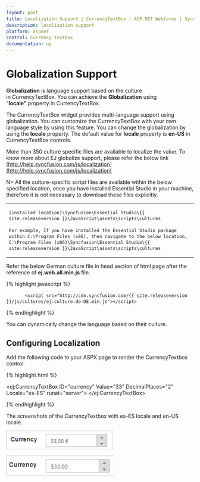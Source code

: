 ```yaml
---
layout: post
title: Localization Support | CurrencyTextBox | ASP.NET Webforms | Syncfusion
description: localization support
platform: aspnet
control: Currency TextBox
documentation: ug
---
```


# Globalization Support

**Globalization** is language support based on the culture in CurrencyTextBox. You can achieve the **Globalization** using “**locale”** property in CurrencyTextBox. 

The CurrencyTextBox widget provides multi-language support using globalization. You can customize the CurrencyTextBox with your own language style by using this feature. You can change the globalization by using the **locale** property. The default value for **locale** property is **en-US** in CurrencyTextBox controls.

More than 350 culture specific files are available to localize the value. To know more about EJ globalize support, please refer the below link      
 [http://help.syncfusion.com/js/localization](http://help.syncfusion.com/js/localization) 
 
 N> All the culture-specific script files are available within the below specified location, once you have installed Essential Studio in your machine, therefore it is not necessary to download these files explicitly.

<table>
<tr>
<td>

    (installed location)\Syncfusion\Essential Studio\{{ site.releaseversion }}\JavaScript\assets\scripts\cultures

    For example, If you have installed the Essential Studio package within C:\Program Files (x86), then navigate to the below location, 
    C:\Program Files (x86)\Syncfusion\Essential Studio\{{ site.releaseversion }}\JavaScript\assets\scripts\cultures

</td></tr>
</table>

Refer the below German culture file in head section of html page after the reference of **ej.web.all.min.js** file.

 {% highlight javascript %}
   
           <script src="http://cdn.syncfusion.com/{{ site.releaseversion }}/js/cultures/ej.culture.de-DE.min.js"></script>
                
 {% endhighlight %}


You can dynamically change the language based on their culture.

## Configuring Localization

Add the following code to your ASPX page to render the CurrencyTextbox control.

{% highlight html %}

<ej:CurrencyTextBox ID="currency" Value="33" DecimalPlaces="2" Locale="es-ES"  runat="server"> </ej:CurrencyTextBox>



{% endhighlight %}



The screenshots of the CurrencyTextbox with es-ES locale and en-US locale.

![](Localization-Support_images/Localization-Support_img1.png)



![](Localization-Support_images/Localization-Support_img2.png)



